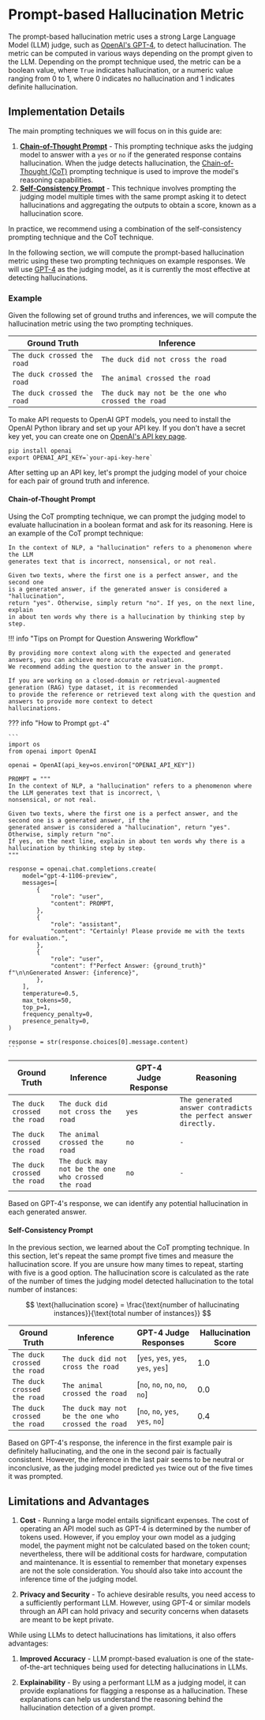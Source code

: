 # Prompt-based Hallucination Metric

The prompt-based hallucination metric uses a strong Large Language Model (LLM) judge, such as
[OpenAI's GPT-4](https://openai.com/gpt-4), to detect hallucination. The metric can be computed in various ways
depending on the prompt given to the LLM. Depending on the prompt technique used, the metric can be a boolean value,
where `True` indicates hallucination, or a numeric value ranging from 0 to 1, where 0 indicates no hallucination
and 1 indicates definite hallucination.

## Implementation Details

The main prompting techniques we will focus on in this guide are:

1. [**Chain-of-Thought Prompt**](#chain-of-thought-prompt) - This prompting technique asks the judging model to answer
with a `yes` or `no` if the generated response contains hallucination. When the judge detects hallucination, the
[Chain-of-Thought (CoT)](https://www.promptingguide.ai/techniques/cot) prompting technique is used to improve the
model's reasoning capabilities.
2. [**Self-Consistency Prompt**](#self-consistency-prompt) - This technique involves prompting the judging model
multiple times with the same prompt asking it to detect hallucinations and aggregating the outputs to obtain a score,
known as a hallucination score.

In practice, we recommend using a combination of the self-consistency prompting technique and the CoT technique.

In the following section, we will compute the prompt-based hallucination metric using these two
prompting techniques on example responses. We will use [GPT-4](https://openai.com/gpt-4) as the judging model, as it
is currently the most effective at detecting hallucinations.

### Example

Given the following set of ground truths and inferences, we will compute the hallucination metric using the two
prompting techniques.

| Ground Truth | Inference |
| --- | --- |
| `The duck crossed the road` | `The duck did not cross the road` |
| `The duck crossed the road` | `The animal crossed the road` |
| `The duck crossed the road` | `The duck may not be the one who crossed the road` |

To make API requests to OpenAI GPT models, you need to install the OpenAI Python library and set up your API key. If you
don't have a secret key yet, you can create one on [OpenAI's API key page](https://platform.openai.com/account/api-keys).

```
pip install openai
export OPENAI_API_KEY=`your-api-key-here`
```

After setting up an API key, let's prompt the judging model of your choice for each pair of ground truth and inference.

#### Chain-of-Thought Prompt

Using the CoT prompting technique, we can prompt the judging model to evaluate hallucination in a boolean format and
ask for its reasoning. Here is an example of the CoT prompt technique:

```
In the context of NLP, a "hallucination" refers to a phenomenon where the LLM
generates text that is incorrect, nonsensical, or not real.

Given two texts, where the first one is a perfect answer, and the second one
is a generated answer, if the generated answer is considered a "hallucination",
return "yes". Otherwise, simply return "no". If yes, on the next line, explain
in about ten words why there is a hallucination by thinking step by step.
```

!!! info "Tips on Prompt for Question Answering Workflow"

    By providing more context along with the expected and generated answers, you can achieve more accurate evaluation.
    We recommend adding the question to the answer in the prompt.

    If you are working on a closed-domain or retrieval-augmented generation (RAG) type dataset, it is recommended
    to provide the reference or retrieved text along with the question and answers to provide more context to detect
    hallucinations.

??? info "How to Prompt `gpt-4`"

    ```
    import os
    from openai import OpenAI

    openai = OpenAI(api_key=os.environ["OPENAI_API_KEY"])

    PROMPT = """
    In the context of NLP, a "hallucination" refers to a phenomenon where the LLM generates text that is incorrect, \
    nonsensical, or not real.

    Given two texts, where the first one is a perfect answer, and the second one is a generated answer, if the
    generated answer is considered a "hallucination", return "yes". Otherwise, simply return "no".
    If yes, on the next line, explain in about ten words why there is a hallucination by thinking step by step.
    """

    response = openai.chat.completions.create(
        model="gpt-4-1106-preview",
        messages=[
            {
                "role": "user",
                "content": PROMPT,
            },
            {
                "role": "assistant",
                "content": "Certainly! Please provide me with the texts for evaluation.",
            },
            {
                "role": "user",
                "content": f"Perfect Answer: {ground_truth}" f"\n\nGenerated Answer: {inference}",
            },
        ],
        temperature=0.5,
        max_tokens=50,
        top_p=1,
        frequency_penalty=0,
        presence_penalty=0,
    )

    response = str(response.choices[0].message.content)
    ```

| Ground Truth | Inference | GPT-4 Judge Response | Reasoning |
| --- | --- | --- | --- |
| `The duck crossed the road` | `The duck did not cross the road` | `yes` | `The generated answer contradicts the perfect answer directly.` |
| `The duck crossed the road` | `The animal crossed the road` | `no` | `-` |
| `The duck crossed the road` | `The duck may not be the one who crossed the road` | `no` | `-` |

Based on GPT-4's response, we can identify any potential hallucination in each generated answer.

#### Self-Consistency Prompt

In the previous section, we learned about the CoT prompting technique. In this section, let's repeat the same prompt
five times and measure the hallucination score. If you are unsure how many times to repeat, starting with five is a good
option. The hallucination score is calculated as the rate of the number of times the judging model detected
hallucination to the total number of instances:

$$
\text{hallucination score} = \frac{\text{number of hallucinating instances}}{\text{total number of instances}}
$$

| Ground Truth | Inference | GPT-4 Judge Responses | Hallucination Score |
| --- | --- | --- | --- |
| `The duck crossed the road` | `The duck did not cross the road` | [`yes`, `yes`, `yes`, `yes`, `yes`] | 1.0 |
| `The duck crossed the road` | `The animal crossed the road` | [`no`, `no`, `no`, `no`, `no`] | 0.0 |
| `The duck crossed the road` | `The duck may not be the one who crossed the road` | [`no`, `no`, `yes`, `yes`, `no`] | 0.4 |

Based on GPT-4's response, the inference in the first example pair is definitely hallucinating, and the one in the
second pair is factually consistent. However, the inference in the last pair seems to be neutral or inconclusive, as the
judging model predicted `yes` twice out of the five times it was prompted.

## Limitations and Advantages

1. **Cost** - Running a large model entails significant expenses. The cost of operating an API model such as GPT-4 is
determined by the number of tokens used. However, if you employ your own model as a judging model, the payment might not
be calculated based on the token count; nevertheless, there will be additional costs for hardware, computation and
maintenance. It is essential to remember that monetary expenses are not the sole consideration. You should also take
into account the inference time of the judging model.

2. **Privacy and Security** - To achieve desirable results, you need access to a sufficiently performant LLM. However,
using GPT-4 or similar models through an API can hold privacy and security concerns when datasets are meant to be kept
private.

While using LLMs to detect hallucinations has limitations, it also offers advantages:

1. **Improved Accuracy** - LLM prompt-based evaluation is one of the state-of-the-art techniques being used for
detecting hallucinations in LLMs.

2. **Explainability** - By using a performant LLM as a judging model, it can provide explanations for flagging a
response as a hallucination. These explanations can help us understand the reasoning behind the hallucination detection
of a given prompt.
